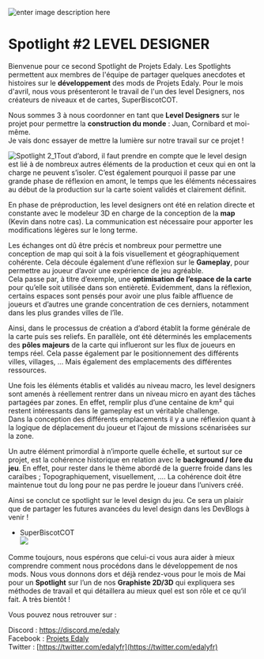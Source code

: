 ![enter image description here](https://www.edaly.fr/wp-content/uploads/2018/04/test88-1200x129.png)
# Spotlight #2 LEVEL DESIGNER

Bienvenue pour ce second Spotlight de Projets Edaly. Les Spotlights permettent aux membres de l'équipe de partager quelques anecdotes et histoires sur le **développement** des mods de Projets Edaly. Pour le mois d'avril, nous vous présenteront le travail de l'un des level Designers, nos créateurs de niveaux et de cartes, SuperBiscotCOT.

Nous sommes 3 à nous coordonner en tant que **Level Designers** sur le projet pour permettre la **construction du monde** : Juan, Cornibard et moi-même.  
Je vais donc essayer de mettre la lumière sur notre travail sur ce projet !

![Spotlight 2_1](https://www.edaly.fr/wp-content/uploads/2018/04/Spotlight_2_IMG_1-1024x576.png)Tout d’abord, il faut prendre en compte que le level design est lié à de nombreux autres éléments de la production et ceux qui en ont la charge ne peuvent s’isoler. C’est également pourquoi il passe par une grande phase de réflexion en amont, le temps que les éléments nécessaires au début de la production sur la carte soient validés et clairement définit.

En phase de préproduction, les level designers ont été en relation directe et constante avec le modeleur 3D en charge de la conception de la **map** (Kevin dans notre cas). La communication est nécessaire pour apporter les modifications légères sur le long terme.

Les échanges ont dû être précis et nombreux pour permettre une conception de map qui soit à la fois visuellement et géographiquement cohérente. Cela découle également d’une réflexion sur le **Gameplay**, pour permettre au joueur d’avoir une expérience de jeu agréable.  
Cela passe par, à titre d’exemple, une **optimisation de l’espace de la carte** pour qu’elle soit utilisée dans son entièreté. Evidemment, dans la réflexion, certains espaces sont pensés pour avoir une plus faible affluence de joueurs et d’autres une grande concentration de ces derniers, notamment dans les plus grandes villes de l’île.

Ainsi, dans le processus de création a d’abord établit la forme générale de la carte puis ses reliefs. En parallèle, ont été déterminés les emplacements des **pôles majeurs** de la carte qui influeront sur les flux de joueurs en temps réel. Cela passe également par le positionnement des différents villes, villages, … Mais également des emplacements des différentes ressources.

Une fois les éléments établis et validés au niveau macro, les level designers sont amenés à réellement rentrer dans un niveau micro en ayant des tâches partagées par zones. En effet, remplir plus d’une centaine de km² qui restent intéressants dans le gameplay est un véritable challenge.  
Dans la conception des différents emplacements il y a une réflexion quant à la logique de déplacement du joueur et l’ajout de missions scénarisées sur la zone.

Un autre élément primordial à n’importe quelle échelle, et surtout sur ce projet, est la cohérence historique en relation avec le **background / lore du jeu**. En effet, pour rester dans le thème abordé de la guerre froide dans les caraïbes ; Topographiquement, visuellement, …. La cohérence doit être maintenue tout du long pour ne pas perdre le joueur dans l’univers créé.

Ainsi se conclut ce spotlight sur le level design du jeu. Ce sera un plaisir que de partager les futures avancées du level design dans les DevBlogs à venir !  
- SuperBiscotCOT  
![](https://www.edaly.fr/wp-content/uploads/2018/04/Spotlight_2_IMG_2-1024x445.png)

Comme toujours, nous espérons que celui-ci vous aura aider à mieux comprendre comment nous procédons dans le développement de nos mods. Nous vous donnons dors et déjà rendez-vous pour le mois de Mai pour un **Spotlight** sur l’un de nos **Graphiste 2D/3D** qui expliquera ses méthodes de travail et qui détaillera au mieux quel est son rôle et ce qu’il fait. A très bientôt !

Vous pouvez nous retrouver sur :

Discord : [https://discord.me/edaly  
](https://discord.gg/SUCBQk3)Facebook : [Projets Edaly](https://www.facebook.com/Projets-Edaly-216092102257899/)  
Twitter : [https://twitter.com/edalyfr](https://twitter.com/edalyfr)
